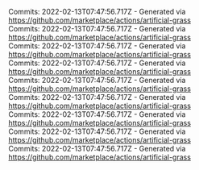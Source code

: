 Commits: 2022-02-13T07:47:56.717Z - Generated via https://github.com/marketplace/actions/artificial-grass
<br>
Commits: 2022-02-13T07:47:56.717Z - Generated via https://github.com/marketplace/actions/artificial-grass
<br>
Commits: 2022-02-13T07:47:56.717Z - Generated via https://github.com/marketplace/actions/artificial-grass
<br>
Commits: 2022-02-13T07:47:56.717Z - Generated via https://github.com/marketplace/actions/artificial-grass
<br>
Commits: 2022-02-13T07:47:56.717Z - Generated via https://github.com/marketplace/actions/artificial-grass
<br>
Commits: 2022-02-13T07:47:56.717Z - Generated via https://github.com/marketplace/actions/artificial-grass
<br>
Commits: 2022-02-13T07:47:56.717Z - Generated via https://github.com/marketplace/actions/artificial-grass
<br>
Commits: 2022-02-13T07:47:56.717Z - Generated via https://github.com/marketplace/actions/artificial-grass
<br>
Commits: 2022-02-13T07:47:56.717Z - Generated via https://github.com/marketplace/actions/artificial-grass
<br>
